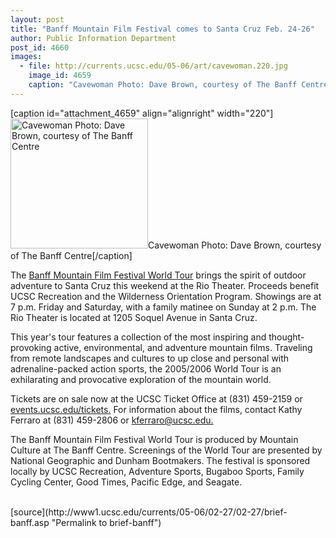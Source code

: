 ```yaml
---
layout: post
title: "Banff Mountain Film Festival comes to Santa Cruz Feb. 24-26"
author: Public Information Department
post_id: 4660
images:
  - file: http://currents.ucsc.edu/05-06/art/cavewoman.220.jpg
    image_id: 4659
    caption: "Cavewoman Photo: Dave Brown, courtesy of The Banff Centre"
---
```


[caption id="attachment_4659" align="alignright" width="220"]<a href="http://localhost/mysite/wp-content/uploads/2006/02/cavewoman.220.jpg"><img class="size-full wp-image-4659" src="http://localhost/mysite/wp-content/uploads/2006/02/cavewoman.220.jpg" alt="Cavewoman Photo: Dave Brown, courtesy of The Banff Centre" width="220" height="208" /></a>Cavewoman Photo: Dave Brown, courtesy of The Banff Centre[/caption]
<a name="content" id="content"></a>
<p>
  The <a href="http://www.banffmountainfestivals.ca">Banff Mountain Film Festival World Tour</a> brings the spirit of outdoor adventure to Santa Cruz this weekend at the Rio Theater. Proceeds benefit UCSC Recreation and the Wilderness Orientation Program. Showings are at 7 p.m. Friday and Saturday, with a family matinee on Sunday at 2 p.m. The Rio Theater is located at 1205 Soquel Avenue in Santa Cruz.
</p>
<p>
  This year's tour features a collection of the most inspiring and thought-provoking active, environmental, and adventure mountain films. Traveling from remote landscapes and cultures to up close and personal with adrenaline-packed action sports, the 2005/2006 World Tour is an exhilarating and provocative exploration of the mountain world.
</p>
<p>
  Tickets are on sale now at the UCSC Ticket Office at (831) 459-2159 or <a href="http://events.ucsc.edu/tickets">events.ucsc.edu/tickets.</a> For information about the films, contact Kathy Ferraro at (831) 459-2806 or <a href="mailto:kferraro@ucsc.edu">kferraro@ucsc.edu.</a>
</p>
<p>
  The Banff Mountain Film Festival World Tour is produced by Mountain Culture at The Banff Centre. Screenings of the World Tour are presented by National Geographic and Dunham Bootmakers. The festival is sponsored locally by UCSC Recreation, Adventure Sports, Bugaboo Sports, Family Cycling Center, Good Times, Pacific Edge, and Seagate.<br>
  <br>
</p>
[source](http://www1.ucsc.edu/currents/05-06/02-27/02-27/brief-banff.asp "Permalink to brief-banff")
